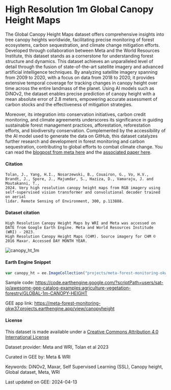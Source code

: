 # High Resolution 1m Global Canopy Height Maps

The Global Canopy Height Maps dataset offers comprehensive insights into tree canopy heights worldwide, facilitating precise monitoring of forest ecosystems, carbon sequestration, and climate change mitigation efforts. Developed through collaboration between Meta and the World Resources Institute, this dataset stands as a cornerstone for understanding forest structure and dynamics. This dataset achieves an unparalleled level of detail through the fusion of state-of-the-art satellite imagery and advanced artificial intelligence techniques. By analyzing satellite imagery spanning from 2009 to 2020, with a focus on data from 2018 to 2020, it provides extensive temporal coverage for tracking changes in canopy height over time across the entire landmass of the planet. Using AI models such as DiNOv2, the dataset enables precise prediction of canopy height with a mean absolute error of 2.8 meters, empowering accurate assessment of carbon stocks and the effectiveness of mitigation strategies.

Moreover, its integration into conservation initiatives, carbon credit monitoring, and climate agreements underscores its significance in guiding sustainable forest management practices, afforestation, reforestation efforts, and biodiversity conservation. Complemented by the accessibility of the AI model used to generate the data on GitHub, this dataset catalyzes further research and development in forest monitoring and carbon sequestration, contributing to global efforts to combat climate change. You can read the [blogpost from meta here](https://sustainability.fb.com/blog/2024/04/22/using-artificial-intelligence-to-map-the-earths-forests/) and the [associated paper here](https://www.sciencedirect.com/science/article/pii/S003442572300439X).

#### Citation

```
Tolan, J., Yang, H.I., Nosarzewski, B., Couairon, G., Vo, H.V., Brandt, J., Spore, J., Majumdar, S., Haziza, D., Vamaraju, J. and Moutakanni, T.,
2024. Very high resolution canopy height maps from RGB imagery using self-supervised vision transformer and convolutional decoder trained on aerial
lidar. Remote Sensing of Environment, 300, p.113888.
```

#### Dataset citation

```
High Resolution Canopy Height Maps by WRI and Meta was accessed on DATE from Google Earth Engine. Meta and World Resources Institude (WRI) - 2023.
High Resolution Canopy Height Maps (CHM). Source imagery for CHM © 2016 Maxar. Accessed DAY MONTH YEAR.
```

![canopy_ht_1m](https://github.com/samapriya/awesome-gee-community-datasets/assets/6677629/171b3e30-49c0-448c-86cb-57c5464504e6)

#### Earth Engine Snippet

```js
var canopy_ht = ee.ImageCollection("projects/meta-forest-monitoring-okw37/assets/CanopyHeight")
```

Sample code: https://code.earthengine.google.com/?scriptPath=users/sat-io/awesome-gee-catalog-examples:agriculture-vegetation-forestry/GLOBAL-1m-CANOPY-HEIGHT

GEE app link: https://meta-forest-monitoring-okw37.projects.earthengine.app/view/canopyheight

#### License
This dataset is made available under a [Creative Commons Attribution 4.0 International License](https://creativecommons.org/licenses/by/4.0/)

Dataset provider: Meta and WRI, Tolan et al 2023

Curated in GEE by: Meta & WRI

Keywords: DiNOv2, Maxar, Self Supervised Learning (SSL), Canopy height, Global dataset, Meta, WRI

Last updated on GEE: 2024-04-13
